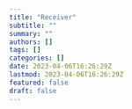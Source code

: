 ```yaml
---
title: "Receiver"
subtitle: ""
summary: ""
authors: []
tags: []
categories: []
date: 2023-04-06T16:26:29Z
lastmod: 2023-04-06T16:26:29Z
featured: false
draft: false
---
```

